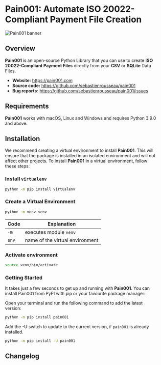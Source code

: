 # Pain001: Automate ISO 20022-Compliant Payment File Creation

![Pain001 banner][banner]

## Overview

**Pain001** is an open-source Python Library that you can use to create
**ISO 20022-Compliant Payment Files** directly from your **CSV** or **SQLite**
Data Files.

- **Website:** <https://pain001.com>
- **Source code:** <https://github.com/sebastienrousseau/pain001>
- **Bug reports:** <https://github.com/sebastienrousseau/pain001/issues>

## Requirements

**Pain001** works with macOS, Linux and Windows and requires Python 3.9.0 and
above.

## Installation

We recommend creating a virtual environment to install **Pain001**. This will ensure that the package is installed in an isolated environment and will not affect other projects. To install **Pain001** in a virtual environment, follow these steps:

### Install `virtualenv`

```sh
python -m pip install virtualenv
```

### Create a Virtual Environment

```sh
python -m venv venv
```

| Code | Explanation |
|---|---|
| `-m` | executes module `venv` |
| `env` | name of the virtual environment |

### Activate environment

```sh
source venv/bin/activate
```

### Getting Started

It takes just a few seconds to get up and running with **Pain001**. You can install Pain001 from PyPI with pip or your favourite package manager:

Open your terminal and run the following command to add the latest version:

```sh
python -m pip install pain001
```

Add the -U switch to update to the current version, if `pain001` is already installed. 

```sh
python -m pip install -U pain001
```

[banner]: https://kura.pro/pain001/images/banners/banner-pain001.svg 'Pain001, A Python Library for Automating ISO 20022-Compliant Payment Files Using CSV Or SQlite Data Files.'

## Changelog
